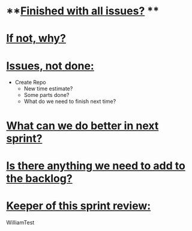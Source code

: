 # **<u>Finished with all issues?</u> **



# <u>**If not, why?**</u>



# **<u>Issues, not done:</u>**



- Create Repo
  - New time estimate?
  - Some parts done?
  - What do we need to finish next time?

# **<u>What can we do better in next sprint?</u>**



# **<u>Is there anything we need to add to the backlog?</u>**



# **<u>Keeper of this sprint review:</u>**

WilliamTest